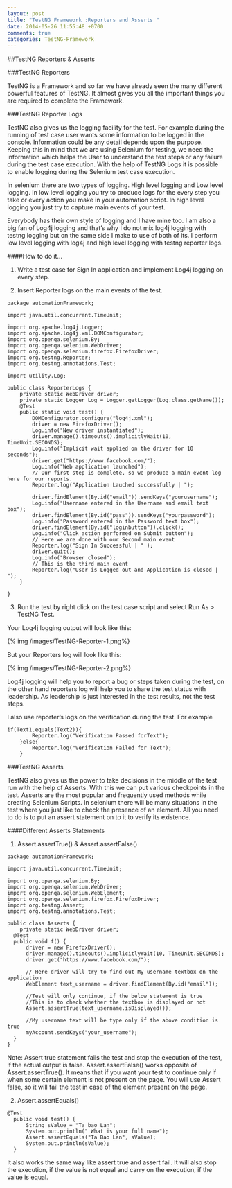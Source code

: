 ```yaml
---
layout: post
title: "TestNG Framework :Reporters and Asserts "
date: 2014-05-26 11:55:48 +0700
comments: true
categories: TestNG-Framework
---
```


##TestNG Reporters & Asserts

###TestNG Reporters

TestNG is a Framework and so far we have already seen the many different powerful features of TestNG. It almost gives you all the important things you are required to complete the Framework.

###TestNG Reporter Logs

TestNG also gives us the logging facility for the test. For example during the running of test case user wants some information to be logged in the console. Information could be any detail depends upon the purpose. Keeping this in mind that we are using Selenium for testing, we need the information which helps the User to understand the test steps or any failure during the test case execution. With the help of TestNG Logs it is possible to enable logging during the Selenium test case execution.

In selenium there are two types of logging. High level logging and Low level logging. In low level logging you try to produce logs for the every step you take or every action you make in your automation script. In high  level logging you just try to capture main events of your test.

Everybody has their own style of logging and I have mine too. I am also a big fan of Log4j logging and that’s why I do not mix log4j logging with testng logging but on the same side I make to use of both of its. I perform low level logging with log4j and high level logging with testng reporter logs.

####How to do it…

1) Write a test case for Sign In application and implement Log4j logging on every step.

2) Insert Reporter logs on the main events of the test.

```
package automationFramework;

import java.util.concurrent.TimeUnit;

import org.apache.log4j.Logger;
import org.apache.log4j.xml.DOMConfigurator;
import org.openqa.selenium.By;
import org.openqa.selenium.WebDriver;
import org.openqa.selenium.firefox.FirefoxDriver;
import org.testng.Reporter;
import org.testng.annotations.Test;

import utility.Log;

public class ReporterLogs {
	private static WebDriver driver;
	private static Logger Log = Logger.getLogger(Log.class.getName());
    @Test
	public static void test() {
		DOMConfigurator.configure("log4j.xml");
        driver = new FirefoxDriver();
        Log.info("New driver instantiated");
        driver.manage().timeouts().implicitlyWait(10, TimeUnit.SECONDS);
        Log.info("Implicit wait applied on the driver for 10 seconds");
        driver.get("https://www.facebook.com/");
        Log.info("Web application launched");
        // Our first step is complete, so we produce a main event log here for our reports.
        Reporter.log("Application Lauched successfully | ");
   
        driver.findElement(By.id("email")).sendKeys("yourusername");
        Log.info("Username entered in the Username and email text box");
        driver.findElement(By.id("pass")).sendKeys("yourpassword");
        Log.info("Password entered in the Password text box");
        driver.findElement(By.id("loginbutton")).click();
        Log.info("Click action performed on Submit button");
        // Here we are done with our Second main event
        Reporter.log("Sign In Successful | " );
        driver.quit();
        Log.info("Browser closed");
        // This is the third main event
        Reporter.log("User is Logged out and Application is closed | ");
	}

}
```

3) Run the test by right click on the test case script and select Run As > TestNG Test.

Your Log4j logging output will look like this:

{% img /images/TestNG-Reporter-1.png%}

But your Reporters log will look like this:

{% img /images/TestNG-Reporter-2.png%}

Log4j logging will help you to report a bug or steps taken during the test, on the other hand reporters log will help you to share the test status with leadership. As leadership is just interested in the test results, not the test steps.

I also use reporter’s logs on the verification during the test. For example

```
if(Text1.equals(Text2)){
		Reporter.log("Verification Passed forText");
	}else{
		Reporter.log("Verification Failed for Text");
	}
```

###TestNG Asserts

TestNG also gives us the power to take decisions in the middle of the test run with the help of Asserts. With this we can put various checkpoints in the test. Asserts are the most popular and frequently used methods while creating Selenium Scripts. In selenium there will be many situations in the test where you just like to check the presence of an element. All you need to do is to put an assert statement on to it to verify its existence.

####Different Asserts Statements

1) Assert.assertTrue() & Assert.assertFalse() 

```
package automationFramework;

import java.util.concurrent.TimeUnit;

import org.openqa.selenium.By;
import org.openqa.selenium.WebDriver;
import org.openqa.selenium.WebElement;
import org.openqa.selenium.firefox.FirefoxDriver;
import org.testng.Assert;
import org.testng.annotations.Test;

public class Asserts {
	private static WebDriver driver;
  @Test
  public void f() {
	  driver = new FirefoxDriver();
      driver.manage().timeouts().implicitlyWait(10, TimeUnit.SECONDS);
      driver.get("https://www.facebook.com/");
      
      // Here driver will try to find out My username textbox on the application
      WebElement text_username = driver.findElement(By.id("email"));
      
      //Test will only continue, if the below statement is true
      //This is to check whether the textbox is displayed or not
      Assert.assertTrue(text_username.isDisplayed());
      
      //My username text will be type only if the above condition is true
      myAccount.sendKeys("your_username");
  }
}
```

Note: Assert true statement fails the test and stop the execution of the test, if the actual output is false.  Assert.assertFalse() works opposite of Assert.assertTrue(). It means that if you want your test to continue only if when some certain element is not present on the page. You will use Assert false, so it will fail the test in case of the element present on the page.

2) Assert.assertEquals()

```
@Test
  public void test() {
	  String sValue = "Ta bao Lan";
	  System.out.println(" What is your full name");
	  Assert.assertEquals("Ta Bao Lan", sValue);
	  System.out.println(sValue);
  }
```

It also works the same way like assert true and assert fail. It will also stop the execution, if the value is not equal and carry on the execution, if the value is equal.

